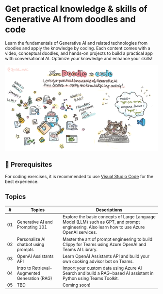 
# Get practical knowledge & skills of Generative AI from doodles and code

Learn the fundamentals of Generative AI and related technologies from doodles and apply the knowledge by coding. Each content comes with a video, conceptual doodles, and hands-on projects to build a practical app with conversational AI. Optimize your knowledge and enhance your skills!

![Doodle to Code teaser illustration](images/doodle-to-code.png)

## 🌱 Prerequisites

For coding exercises, it is recommended to use [Visual Studio Code](https://code.visualstudio.com/) for the best experience. 

## Topics

| # | Topics       | Descriptions |
|---|--------------|--------------|
| 01 | Generative AI and Prompting 101  | Explore the basic concepts of Large Language Model (LLM) such as GPT, and prompt engineering. Also learn how to use Azure OpenAI services. |
| 02 | Personalize AI chatbot using prompts | Master the art of prompt engineering to build Clippy for Teams using Azure OpenAI and Teams AI Library. |
| 03 | OpenAI Assistants API | Learn OpenAI Assistants API and build your own cooking advisor bot on Teams. |
| 04 | Intro to Retrieval-Augmented Generation (RAG)  | Import your custom data using Azure AI Search and build a RAG-based AI assistant in Python using Teams Toolkit. |
| 05 | TBD | Coming soon! |

